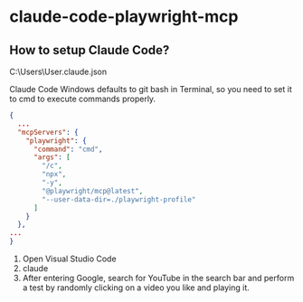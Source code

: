 # claude-code-playwright-mcp

## How to setup Claude Code?

C:\Users\User\.claude.json

Claude Code Windows defaults to git bash in Terminal, so you need to set it to cmd to execute commands properly.

```json
{
  ...
  "mcpServers": {
    "playwright": {
      "command": "cmd",
      "args": [
        "/c",
        "npx",
        "-y",
        "@playwright/mcp@latest",
        "--user-data-dir=./playwright-profile"
      ]
    }
  },
...
}
```

1. Open Visual Studio Code
2. claude
3. After entering Google, search for YouTube in the search bar and perform a test by randomly clicking on a video you like and playing it.
